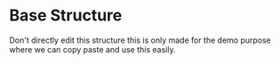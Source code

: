 # Base Structure

Don't directly edit this structure this is only made for the demo purpose where we can copy paste
and use this easily.